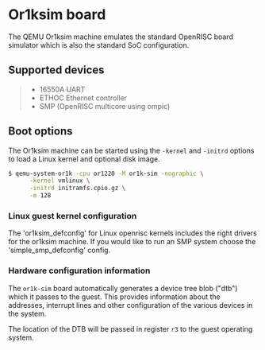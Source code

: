# Or1ksim board

The QEMU Or1ksim machine emulates the standard OpenRISC board simulator
which is also the standard SoC configuration.

## Supported devices

> -   16550A UART
> -   ETHOC Ethernet controller
> -   SMP (OpenRISC multicore using ompic)

## Boot options

The Or1ksim machine can be started using the `-kernel` and `-initrd`
options to load a Linux kernel and optional disk image.

``` bash
$ qemu-system-or1k -cpu or1220 -M or1k-sim -nographic \
      -kernel vmlinux \
      -initrd initramfs.cpio.gz \
      -m 128
```

### Linux guest kernel configuration

The \'or1ksim_defconfig\' for Linux openrisc kernels includes the right
drivers for the or1ksim machine. If you would like to run an SMP system
choose the \'simple_smp_defconfig\' config.

### Hardware configuration information

The `or1k-sim` board automatically generates a device tree blob
(\"dtb\") which it passes to the guest. This provides information about
the addresses, interrupt lines and other configuration of the various
devices in the system.

The location of the DTB will be passed in register `r3` to the guest
operating system.

